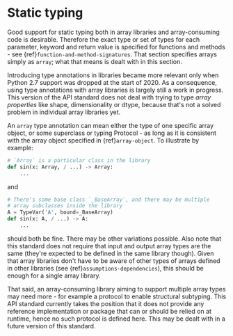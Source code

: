 # Static typing

Good support for static typing both in array libraries and array-consuming
code is desirable. Therefore the exact type or set of types for each
parameter, keyword and return value is specified for functions and methods -
see {ref}`function-and-method-signatures`. That section specifies arrays
simply as `array`; what that means is dealt with in this section.

Introducing type annotations in libraries became more relevant only when
Python 2.7 support was dropped at the start of 2020. As a consequence, using
type annotations with array libraries is largely still a work in progress.
This version of the API standard does not deal with trying to type _array
properties_ like shape, dimensionality or dtype, because that's not a solved
problem in individual array libraries yet.

An `array` type annotation can mean either the type of one specific array
object, or some superclass or typing Protocol - as long as it is consistent
with the array object specified in {ref}`array-object`. To illustrate by
example:

```python
# `Array` is a particular class in the library
def sin(x: Array, / ...) -> Array:
    ...
```

and 

```python
# There's some base class `_BaseArray`, and there may be multiple
# array subclasses inside the library
A = TypeVar('A', bound=_BaseArray)
def sin(x: A, / ...) -> A:
    ...
```
should both be fine. There may be other variations possible. Also note that
this standard does not require that input and output array types are the same
(they're expected to be defined in the same library though). Given that
array libraries don't have to be aware of other types of arrays defined in
other libraries (see {ref}`assumptions-dependencies`), this should be enough
for a single array library.

That said, an array-consuming library aiming to support multiple array types
may need more - for example a protocol to enable structural subtyping. This
API standard currently takes the position that it does not provide any
reference implementation or package that can or should be relied on at
runtime, hence no such protocol is defined here. This may be dealt with in a
future version of this standard.
